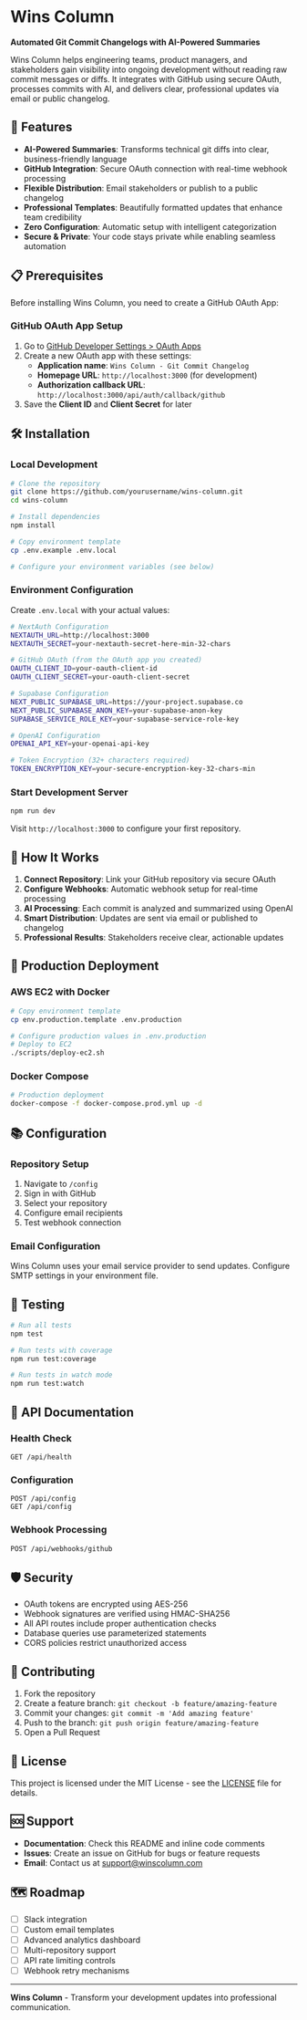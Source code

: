 # Wins Column

**Automated Git Commit Changelogs with AI-Powered Summaries**

Wins Column helps engineering teams, product managers, and stakeholders gain visibility into ongoing development without reading raw commit messages or diffs. It integrates with GitHub using secure OAuth, processes commits with AI, and delivers clear, professional updates via email or public changelog.

## 🚀 Features

- **AI-Powered Summaries**: Transforms technical git diffs into clear, business-friendly language
- **GitHub Integration**: Secure OAuth connection with real-time webhook processing
- **Flexible Distribution**: Email stakeholders or publish to a public changelog
- **Professional Templates**: Beautifully formatted updates that enhance team credibility
- **Zero Configuration**: Automatic setup with intelligent categorization
- **Secure & Private**: Your code stays private while enabling seamless automation

## 📋 Prerequisites

Before installing Wins Column, you need to create a GitHub OAuth App:

### GitHub OAuth App Setup

1. Go to [GitHub Developer Settings > OAuth Apps](https://github.com/settings/applications/new)
2. Create a new OAuth app with these settings:
   - **Application name**: `Wins Column - Git Commit Changelog`
   - **Homepage URL**: `http://localhost:3000` (for development)
   - **Authorization callback URL**: `http://localhost:3000/api/auth/callback/github`
3. Save the **Client ID** and **Client Secret** for later

## 🛠️ Installation

### Local Development

```bash
# Clone the repository
git clone https://github.com/yourusername/wins-column.git
cd wins-column

# Install dependencies
npm install

# Copy environment template
cp .env.example .env.local

# Configure your environment variables (see below)
```

### Environment Configuration

Create `.env.local` with your actual values:

```bash
# NextAuth Configuration
NEXTAUTH_URL=http://localhost:3000
NEXTAUTH_SECRET=your-nextauth-secret-here-min-32-chars

# GitHub OAuth (from the OAuth app you created)
OAUTH_CLIENT_ID=your-oauth-client-id
OAUTH_CLIENT_SECRET=your-oauth-client-secret

# Supabase Configuration
NEXT_PUBLIC_SUPABASE_URL=https://your-project.supabase.co
NEXT_PUBLIC_SUPABASE_ANON_KEY=your-supabase-anon-key
SUPABASE_SERVICE_ROLE_KEY=your-supabase-service-role-key

# OpenAI Configuration
OPENAI_API_KEY=your-openai-api-key

# Token Encryption (32+ characters required)
TOKEN_ENCRYPTION_KEY=your-secure-encryption-key-32-chars-min
```

### Start Development Server

```bash
npm run dev
```

Visit `http://localhost:3000` to configure your first repository.

## 🎯 How It Works

1. **Connect Repository**: Link your GitHub repository via secure OAuth
2. **Configure Webhooks**: Automatic webhook setup for real-time processing  
3. **AI Processing**: Each commit is analyzed and summarized using OpenAI
4. **Smart Distribution**: Updates are sent via email or published to changelog
5. **Professional Results**: Stakeholders receive clear, actionable updates

## 🔧 Production Deployment

### AWS EC2 with Docker

```bash
# Copy environment template
cp env.production.template .env.production

# Configure production values in .env.production
# Deploy to EC2
./scripts/deploy-ec2.sh
```

### Docker Compose

```bash
# Production deployment
docker-compose -f docker-compose.prod.yml up -d
```

## 📚 Configuration

### Repository Setup

1. Navigate to `/config`
2. Sign in with GitHub
3. Select your repository
4. Configure email recipients
5. Test webhook connection

### Email Configuration

Wins Column uses your email service provider to send updates. Configure SMTP settings in your environment file.

## 🧪 Testing

```bash
# Run all tests
npm test

# Run tests with coverage
npm run test:coverage

# Run tests in watch mode
npm run test:watch
```

## 📖 API Documentation

### Health Check
```
GET /api/health
```

### Configuration
```
POST /api/config
GET /api/config
```

### Webhook Processing
```
POST /api/webhooks/github
```

## 🛡️ Security

- OAuth tokens are encrypted using AES-256
- Webhook signatures are verified using HMAC-SHA256
- All API routes include proper authentication checks
- Database queries use parameterized statements
- CORS policies restrict unauthorized access

## 🤝 Contributing

1. Fork the repository
2. Create a feature branch: `git checkout -b feature/amazing-feature`
3. Commit your changes: `git commit -m 'Add amazing feature'`
4. Push to the branch: `git push origin feature/amazing-feature`
5. Open a Pull Request

## 📄 License

This project is licensed under the MIT License - see the [LICENSE](LICENSE) file for details.

## 🆘 Support

- **Documentation**: Check this README and inline code comments
- **Issues**: Create an issue on GitHub for bugs or feature requests
- **Email**: Contact us at support@winscolumn.com

## 🗺️ Roadmap

- [ ] Slack integration
- [ ] Custom email templates
- [ ] Advanced analytics dashboard
- [ ] Multi-repository support
- [ ] API rate limiting controls
- [ ] Webhook retry mechanisms

---

**Wins Column** - Transform your development updates into professional communication.

